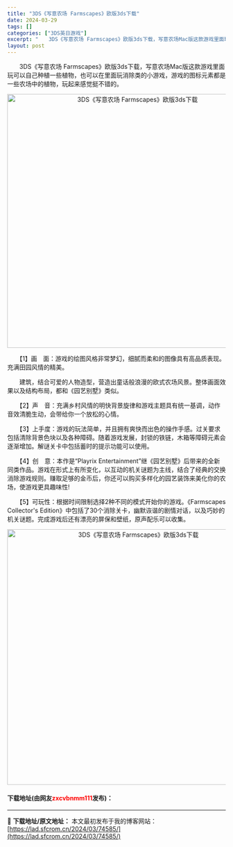 ```yaml
---
title: "3DS《写意农场 Farmscapes》欧版3ds下载"
date: 2024-03-29
tags: []
categories: ["3DS英日游戏"]
excerpt: "　　3DS《写意农场 Farmscapes》欧版3ds下载，写意农场Mac版这款游戏里面玩可以自己种植一些植物，也可以在里面玩消除类的小游戏，游戏的图标元素都是一些农场中的植物，玩起来感觉挺不错的。 　　【1】画　面：游戏的绘图风格非常梦幻，细腻而柔和的图像具有高品质表现。充满田园风情的精美。 　　&hellip;"
layout: post
---
```


 <p>　　3DS《写意农场 Farmscapes》欧版3ds下载，写意农场Mac版这款游戏里面玩可以自己种植一些植物，也可以在里面玩消除类的小游戏，游戏的图标元素都是一些农场中的植物，玩起来感觉挺不错的。</p> <p align="center"><img align="" border="0" src="https://lad.sfcrom.cn/wp-content/uploads/2024/03/20240329_660629adf39f1.png" width="585" alt="3DS《写意农场 Farmscapes》欧版3ds下载" /></p> <p>　　【1】画　面：游戏的绘图风格非常梦幻，细腻而柔和的图像具有高品质表现。充满田园风情的精美。</p> <p>　　建筑，结合可爱的人物造型，营造出童话般浪漫的欧式农场风景。整体画面效果以及结构布局，都和《园艺别墅》类似。</p> <p>　　【2】声　音：充满乡村风情的明快背景旋律和游戏主题具有统一基调，动作音效清脆生动，会带给你一个放松的心情。</p> <p>　　【3】上手度：游戏的玩法简单，并且拥有爽快而出色的操作手感。过关要求包括清除背景色块以及各种障碍。随着游戏发展，封锁的铁链，木箱等障碍元素会逐渐增加。解谜关卡中包括蓄时的提示功能可以使用。</p> <p>　　【4】创　意：本作是&ldquo;Playrix Entertainment&rdquo;继《园艺别墅》后带来的全新同类作品。游戏在形式上有所变化，以互动的机关谜题为主线，结合了经典的交换消除游戏规则。赚取足够的金币后，你还可以购买多样化的园艺装饰来美化你的农场，使游戏更具趣味性!</p> <p>　　【5】可玩性：根据时间限制选择2种不同的模式开始你的游戏。《Farmscapes Collector&#39;s Edition》中包括了30个消除关卡，幽默诙谐的剧情对话，以及巧妙的机关谜题。完成游戏后还有漂亮的屏保和壁纸，原声配乐可以收集。</p> <p align="center"><img align="" border="0" src="https://lad.sfcrom.cn/wp-content/uploads/2024/03/20240329_660629af6ecae.png" width="589" alt="3DS《写意农场 Farmscapes》欧版3ds下载" /></p> <p><h4>下载地址(由网友<font color="red">zxcvbnmm111</font>发布)：</h4></p> 

---
📖 **下载地址/原文地址：** 本文最初发布于我的博客网站：[https://lad.sfcrom.cn/2024/03/74585/](https://lad.sfcrom.cn/2024/03/74585/)
